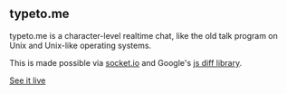 typeto.me
---------

typeto.me is a character-level realtime chat, like the old talk program on Unix
and Unix-like operating systems.

This is made possible via [socket.io](http://socket.io) and Google's [js diff library](http://code.google.com/p/google-diff-match-patch/).

[See it live](http://typeto.me/)
